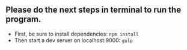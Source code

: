 ## Please do the next steps in terminal to run the program.
* First, be sure to install dependencies:
`npm install`
* Then start a dev server on localhost:9000:
`gulp`

